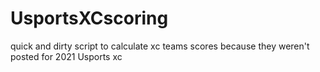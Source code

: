 # UsportsXCscoring

quick and dirty script to calculate xc teams scores because they weren't posted
for 2021 Usports xc 

